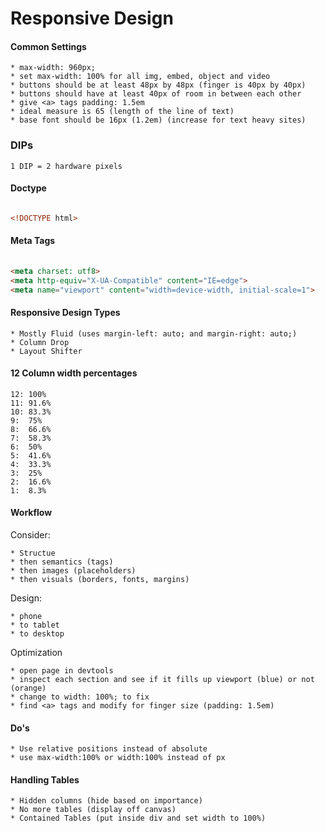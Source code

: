 Responsive Design
=================


#### Common Settings

	* max-width: 960px;
	* set max-width: 100% for all img, embed, object and video
	* buttons should be at least 48px by 48px (finger is 40px by 40px)
	* buttons should have at least 40px of room in between each other
	* give <a> tags padding: 1.5em
	* ideal measure is 65 (length of the line of text)
	* base font should be 16px (1.2em) (increase for text heavy sites)

### DIPs

	1 DIP = 2 hardware pixels


#### Doctype

``` html

<!DOCTYPE html>

```

#### Meta Tags

``` html
	
<meta charset: utf8>
<meta http-equiv="X-UA-Compatible" content="IE=edge">
<meta name="viewport" content="width=device-width, initial-scale=1">

```

#### Responsive Design Types

	* Mostly Fluid (uses margin-left: auto; and margin-right: auto;)
	* Column Drop
	* Layout Shifter

#### 12 Column width percentages

	12: 100%
	11: 91.6%
	10: 83.3%
	9:  75%
	8:  66.6%
	7:  58.3%
	6:  50%
	5:	41.6%
	4:  33.3%
	3:  25%
	2:  16.6%
	1:  8.3%


#### Workflow

Consider: 

	* Structue
	* then semantics (tags)
	* then images (placeholders)
	* then visuals (borders, fonts, margins)

Design:
	
	* phone
	* to tablet
	* to desktop


Optimization 

	* open page in devtools
	* inspect each section and see if it fills up viewport (blue) or not (orange)
	* change to width: 100%; to fix
	* find <a> tags and modify for finger size (padding: 1.5em)

#### Do's

	* Use relative positions instead of absolute
	* use max-width:100% or width:100% instead of px

#### Handling Tables

	* Hidden columns (hide based on importance)
	* No more tables (display off canvas)
	* Contained Tables (put inside div and set width to 100%)
